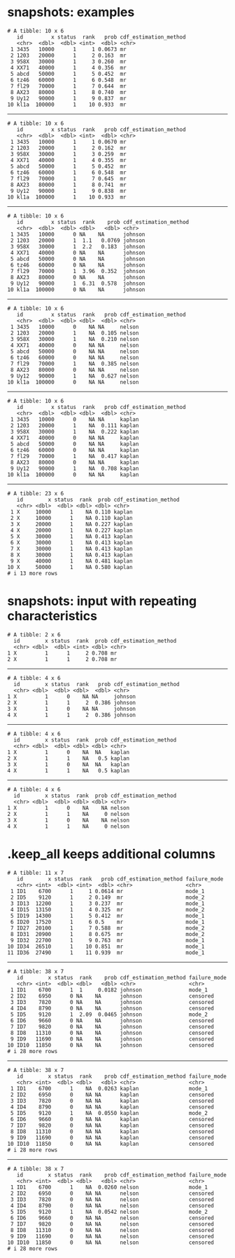 # snapshots: examples

    # A tibble: 10 x 6
       id         x status  rank   prob cdf_estimation_method
       <chr>  <dbl>  <dbl> <int>  <dbl> <chr>                
     1 3435   10000      1     1 0.0673 mr                   
     2 1203   20000      1     2 0.163  mr                   
     3 958X   30000      1     3 0.260  mr                   
     4 XX71   40000      1     4 0.356  mr                   
     5 abcd   50000      1     5 0.452  mr                   
     6 tz46   60000      1     6 0.548  mr                   
     7 fl29   70000      1     7 0.644  mr                   
     8 AX23   80000      1     8 0.740  mr                   
     9 Uy12   90000      1     9 0.837  mr                   
    10 kl1a  100000      1    10 0.933  mr                   

---

    # A tibble: 10 x 6
       id         x status  rank   prob cdf_estimation_method
       <chr>  <dbl>  <dbl> <int>  <dbl> <chr>                
     1 3435   10000      1     1 0.0670 mr                   
     2 1203   20000      1     2 0.162  mr                   
     3 958X   30000      1     3 0.259  mr                   
     4 XX71   40000      1     4 0.355  mr                   
     5 abcd   50000      1     5 0.452  mr                   
     6 tz46   60000      1     6 0.548  mr                   
     7 fl29   70000      1     7 0.645  mr                   
     8 AX23   80000      1     8 0.741  mr                   
     9 Uy12   90000      1     9 0.838  mr                   
    10 kl1a  100000      1    10 0.933  mr                   

---

    # A tibble: 10 x 6
       id         x status  rank    prob cdf_estimation_method
       <chr>  <dbl>  <dbl> <dbl>   <dbl> <chr>                
     1 3435   10000      0 NA    NA      johnson              
     2 1203   20000      1  1.1   0.0769 johnson              
     3 958X   30000      1  2.2   0.183  johnson              
     4 XX71   40000      0 NA    NA      johnson              
     5 abcd   50000      0 NA    NA      johnson              
     6 tz46   60000      0 NA    NA      johnson              
     7 fl29   70000      1  3.96  0.352  johnson              
     8 AX23   80000      0 NA    NA      johnson              
     9 Uy12   90000      1  6.31  0.578  johnson              
    10 kl1a  100000      0 NA    NA      johnson              

---

    # A tibble: 10 x 6
       id         x status  rank   prob cdf_estimation_method
       <chr>  <dbl>  <dbl> <dbl>  <dbl> <chr>                
     1 3435   10000      0    NA NA     nelson               
     2 1203   20000      1    NA  0.105 nelson               
     3 958X   30000      1    NA  0.210 nelson               
     4 XX71   40000      0    NA NA     nelson               
     5 abcd   50000      0    NA NA     nelson               
     6 tz46   60000      0    NA NA     nelson               
     7 fl29   70000      1    NA  0.385 nelson               
     8 AX23   80000      0    NA NA     nelson               
     9 Uy12   90000      1    NA  0.627 nelson               
    10 kl1a  100000      0    NA NA     nelson               

---

    # A tibble: 10 x 6
       id         x status  rank   prob cdf_estimation_method
       <chr>  <dbl>  <dbl> <dbl>  <dbl> <chr>                
     1 3435   10000      0    NA NA     kaplan               
     2 1203   20000      1    NA  0.111 kaplan               
     3 958X   30000      1    NA  0.222 kaplan               
     4 XX71   40000      0    NA NA     kaplan               
     5 abcd   50000      0    NA NA     kaplan               
     6 tz46   60000      0    NA NA     kaplan               
     7 fl29   70000      1    NA  0.417 kaplan               
     8 AX23   80000      0    NA NA     kaplan               
     9 Uy12   90000      1    NA  0.708 kaplan               
    10 kl1a  100000      0    NA NA     kaplan               

---

    # A tibble: 23 x 6
       id        x status  rank  prob cdf_estimation_method
       <chr> <dbl>  <dbl> <dbl> <dbl> <chr>                
     1 X     10000      1    NA 0.110 kaplan               
     2 X     10000      1    NA 0.110 kaplan               
     3 X     20000      1    NA 0.227 kaplan               
     4 X     20000      1    NA 0.227 kaplan               
     5 X     30000      1    NA 0.413 kaplan               
     6 X     30000      1    NA 0.413 kaplan               
     7 X     30000      1    NA 0.413 kaplan               
     8 X     30000      1    NA 0.413 kaplan               
     9 X     40000      1    NA 0.481 kaplan               
    10 X     50000      1    NA 0.580 kaplan               
    # i 13 more rows

# snapshots: input with repeating characteristics

    # A tibble: 2 x 6
      id        x status  rank  prob cdf_estimation_method
      <chr> <dbl>  <dbl> <int> <dbl> <chr>                
    1 X         1      1     2 0.708 mr                   
    2 X         1      1     2 0.708 mr                   

---

    # A tibble: 4 x 6
      id        x status  rank   prob cdf_estimation_method
      <chr> <dbl>  <dbl> <dbl>  <dbl> <chr>                
    1 X         1      0    NA NA     johnson              
    2 X         1      1     2  0.386 johnson              
    3 X         1      0    NA NA     johnson              
    4 X         1      1     2  0.386 johnson              

---

    # A tibble: 4 x 6
      id        x status  rank  prob cdf_estimation_method
      <chr> <dbl>  <dbl> <dbl> <dbl> <chr>                
    1 X         1      0    NA  NA   kaplan               
    2 X         1      1    NA   0.5 kaplan               
    3 X         1      0    NA  NA   kaplan               
    4 X         1      1    NA   0.5 kaplan               

---

    # A tibble: 4 x 6
      id        x status  rank  prob cdf_estimation_method
      <chr> <dbl>  <dbl> <dbl> <dbl> <chr>                
    1 X         1      0    NA    NA nelson               
    2 X         1      1    NA     0 nelson               
    3 X         1      0    NA    NA nelson               
    4 X         1      1    NA     0 nelson               

# .keep_all keeps additional columns

    # A tibble: 11 x 7
       id        x status  rank   prob cdf_estimation_method failure_mode
       <chr> <int>  <dbl> <int>  <dbl> <chr>                 <chr>       
     1 ID1    6700      1     1 0.0614 mr                    mode_1      
     2 ID5    9120      1     2 0.149  mr                    mode_2      
     3 ID13  12200      1     3 0.237  mr                    mode_1      
     4 ID15  13150      1     4 0.325  mr                    mode_2      
     5 ID19  14300      1     5 0.412  mr                    mode_1      
     6 ID20  17520      1     6 0.5    mr                    mode_1      
     7 ID27  20100      1     7 0.588  mr                    mode_2      
     8 ID31  20900      1     8 0.675  mr                    mode_2      
     9 ID32  22700      1     9 0.763  mr                    mode_1      
    10 ID34  26510      1    10 0.851  mr                    mode_1      
    11 ID36  27490      1    11 0.939  mr                    mode_1      

---

    # A tibble: 38 x 7
       id        x status  rank    prob cdf_estimation_method failure_mode
       <chr> <int>  <dbl> <dbl>   <dbl> <chr>                 <chr>       
     1 ID1    6700      1  1     0.0182 johnson               mode_1      
     2 ID2    6950      0 NA    NA      johnson               censored    
     3 ID3    7820      0 NA    NA      johnson               censored    
     4 ID4    8790      0 NA    NA      johnson               censored    
     5 ID5    9120      1  2.09  0.0465 johnson               mode_2      
     6 ID6    9660      0 NA    NA      johnson               censored    
     7 ID7    9820      0 NA    NA      johnson               censored    
     8 ID8   11310      0 NA    NA      johnson               censored    
     9 ID9   11690      0 NA    NA      johnson               censored    
    10 ID10  11850      0 NA    NA      johnson               censored    
    # i 28 more rows

---

    # A tibble: 38 x 7
       id        x status  rank    prob cdf_estimation_method failure_mode
       <chr> <int>  <dbl> <dbl>   <dbl> <chr>                 <chr>       
     1 ID1    6700      1    NA  0.0263 kaplan                mode_1      
     2 ID2    6950      0    NA NA      kaplan                censored    
     3 ID3    7820      0    NA NA      kaplan                censored    
     4 ID4    8790      0    NA NA      kaplan                censored    
     5 ID5    9120      1    NA  0.0550 kaplan                mode_2      
     6 ID6    9660      0    NA NA      kaplan                censored    
     7 ID7    9820      0    NA NA      kaplan                censored    
     8 ID8   11310      0    NA NA      kaplan                censored    
     9 ID9   11690      0    NA NA      kaplan                censored    
    10 ID10  11850      0    NA NA      kaplan                censored    
    # i 28 more rows

---

    # A tibble: 38 x 7
       id        x status  rank    prob cdf_estimation_method failure_mode
       <chr> <int>  <dbl> <dbl>   <dbl> <chr>                 <chr>       
     1 ID1    6700      1    NA  0.0260 nelson                mode_1      
     2 ID2    6950      0    NA NA      nelson                censored    
     3 ID3    7820      0    NA NA      nelson                censored    
     4 ID4    8790      0    NA NA      nelson                censored    
     5 ID5    9120      1    NA  0.0542 nelson                mode_2      
     6 ID6    9660      0    NA NA      nelson                censored    
     7 ID7    9820      0    NA NA      nelson                censored    
     8 ID8   11310      0    NA NA      nelson                censored    
     9 ID9   11690      0    NA NA      nelson                censored    
    10 ID10  11850      0    NA NA      nelson                censored    
    # i 28 more rows

